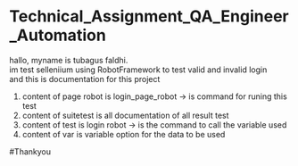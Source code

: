 # Technical_Assignment_QA_Engineer_Automation <br />

hallo, myname is tubagus faldhi.<br />
im test selleniium using RobotFramework to test valid and invalid login <br />
and this is documentation for this project <br />

1. content of page robot is login_page_robot -> is command for runing this test <br />
2. content of  suitetest is all documentation of all result test <br />
3. content of  test is login robot -> is the command to call the variable used <br />
4. content of  var is variable option for the data to be used <br />

#Thankyou
